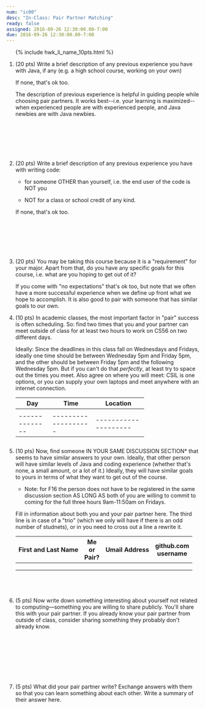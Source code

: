 ```yaml
---
num: "ic00"
desc: "In-Class: Pair Partner Matching"
ready: false
assigned: 2016-09-26 12:30:00.00-7:00
due: 2016-09-26 12:30:00.00-7:00
---
```


<ol>

{% include hwk_li_name_10pts.html %}

<li style="margin-bottom:8em;" markdown="1">

(20 pts) Write a brief description of any previous experience you have
with Java, if any (e.g. a high school course, working on your own)

If none, that's ok too.

The description of previous experience is helpful in guiding people
while choosing pair partners. It works best--i.e. your learning is
maximized--when experienced people are with experienced people, and
Java newbies are with Java newbies.

</li>

<li style="margin-bottom:8em;" markdown="1">

(20 pts) Write a brief description of any previous experience you have with writing code:

* for someone OTHER than yourself, i.e. the end user of the code is NOT you

* NOT for a class or school credit of any kind.

If none, that's ok too.

</li>

<li style="margin-bottom:0em;" markdown="1">

(20 pts)  You may be taking this course because it is a "requirement" for your major.    Apart from that, do you have any specific goals for this course, i.e. what are you hoping to get out of it?

If you come with "no expectations" that's ok too, but note that we
often have a more successful experience when we define up front what
we hope to accomplish.   It is also good to pair with someone that has 
similar goals to our own.

<div class="pagebreak" />

</li>


<li style="margin-bottom:2em;" markdown="1">
(10 pts) In academic classes, the most important factor in "pair" success is often scheduling.   So: find two times that you and your partner can meet outside of class for at least two hours to work on CS56 on two different days.

Ideally: Since the deadlines in this class fall on Wednesdays and Fridays, ideally one time should be between Wednesday 5pm and Friday 5pm, and the other should be between Friday 5pm and the following Wednesday 5pm.  But if you can't do that *perfectly*, at least try to space out the times you meet.  Also agree on where you will meet: CSIL is one options, or you can supply your own laptops and meet anywhere with an internet connection.


<div class="handwriting-table" style="width:70%;" markdown="1">

| Day          | Time              | Location           |
|--------------|-------------------|--------------------|
|              |                   |                    |
|--------------|-------------------|--------------------|

</div>


</li>

<li style="margin-bottom:5em;" markdown="1">

(10 pts) Now, find someone IN YOUR SAME DISCUSSION SECTION* that seems
to have similar answers to your own.  Ideally, that other person will
have similar levels of Java and coding experience (whether that's
none, a small amount, or a lot of it.)  Ideally, they will have
similar goals to yours in terms of what they want to get out of the
course.

* Note: for F16 the person does not have to be registered in the same
discussion section AS LONG AS both of you are willing to commit to coming
for the full three hours 9am-11:50am on Fridays.

Fill in information about both you and your pair partner here.  The third line is in case of a "trio" (which we
only will have if there is an odd number of studnets), or in you need to cross out a line a rewrite it.

<div class="handwriting-table" style="width:100%;" markdown="1">

| First and Last Name          | Me<br>or<br>Pair? | Umail Address      | github.com<br>username |
|------------------------------|-------------------|--------------------|------------------------|
|                              |                   |                    |                        |
|                              |                   |                    |                        |
|                              |                   |                    |                        |

</div>


</li>


<li style="margin-bottom:10em;" markdown="1">


(5 pts) Now write down something interesting about yourself not related to
computing&mdash;something you are willing to share publicly.  You'll
share this with your pair partner.  If you already know your pair
partner from outside of class, consider sharing something they
probably don't already know.

</li>

<li style="margin-bottom:0em;" markdown="1">

(5 pts) What did your pair partner write?   Exchange answers with them so that you can learn something about each other.  Write a summary of their answer here.


</li>


</ol>
